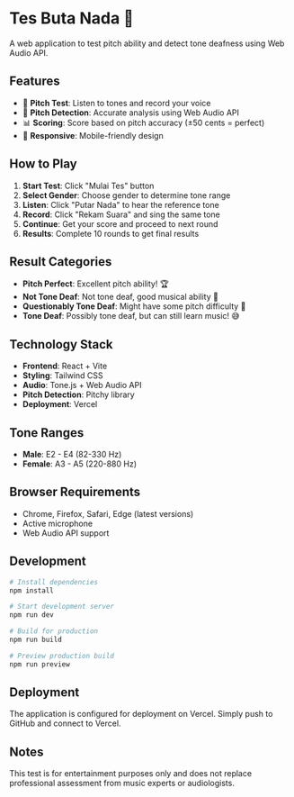# Tes Buta Nada 🎵

A web application to test pitch ability and detect tone deafness using Web Audio API.

## Features

- 🎵 **Pitch Test**: Listen to tones and record your voice
- 🎤 **Pitch Detection**: Accurate analysis using Web Audio API
- 📊 **Scoring**: Score based on pitch accuracy (±50 cents = perfect)
- 📱 **Responsive**: Mobile-friendly design

## How to Play

1. **Start Test**: Click "Mulai Tes" button
2. **Select Gender**: Choose gender to determine tone range
3. **Listen**: Click "Putar Nada" to hear the reference tone
4. **Record**: Click "Rekam Suara" and sing the same tone
5. **Continue**: Get your score and proceed to next round
6. **Results**: Complete 10 rounds to get final results

## Result Categories

- **Pitch Perfect**: Excellent pitch ability! 🏆
- **Not Tone Deaf**: Not tone deaf, good musical ability 🎵
- **Questionably Tone Deaf**: Might have some pitch difficulty 🤔
- **Tone Deaf**: Possibly tone deaf, but can still learn music! 😅

## Technology Stack

- **Frontend**: React + Vite
- **Styling**: Tailwind CSS
- **Audio**: Tone.js + Web Audio API
- **Pitch Detection**: Pitchy library
- **Deployment**: Vercel

## Tone Ranges

- **Male**: E2 - E4 (82-330 Hz)
- **Female**: A3 - A5 (220-880 Hz)

## Browser Requirements

- Chrome, Firefox, Safari, Edge (latest versions)
- Active microphone
- Web Audio API support

## Development

```bash
# Install dependencies
npm install

# Start development server
npm run dev

# Build for production
npm run build

# Preview production build
npm run preview
```

## Deployment

The application is configured for deployment on Vercel. Simply push to GitHub and connect to Vercel.

## Notes

This test is for entertainment purposes only and does not replace professional assessment from music experts or audiologists.
